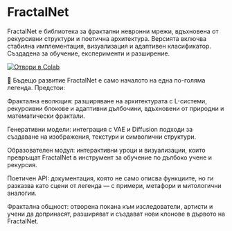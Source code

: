 # FractalNet
FractalNet е библиотека за фрактални невронни мрежи, вдъхновена от рекурсивни структури и поетична архитектура. Версията включва стабилна имплементация, визуализация и адаптивен класификатор. Създадена за обучение, експерименти и разширение.

[![Отвори в Colab](https://colab.research.google.com/assets/colab-badge.svg)](https://colab.research.google.com/drive/1zsUmQVgueaismIkvuNA3ST3GmC8zIvvP#scrollTo=BOnxZVu0EbOV)




🔮 Бъдещо развитие
FractalNet е само началото на една по-голяма легенда. Предстои:

Фрактална еволюция: разширяване на архитектурата с L-системи, рекурсивни блокове и адаптивни дълбочини, вдъхновени от природни и математически фрактали.

Генеративни модели: интеграция с VAE и Diffusion подходи за създаване на изображения, текстури и символични структури.

Образователен модул: интерактивни уроци и визуализации, които превръщат FractalNet в инструмент за обучение по дълбоко учене и рекурсия.

Поетичен API: документация, която не само описва функциите, но ги разказва като сцени от легенда — с примери, метафори и митологични аналогии.

Фрактална общност: отворена покана към изследователи, артисти и учени да допринасят, разширяват и създават нови клонове в дървото на FractalNet.

